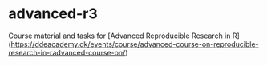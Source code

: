 # advanced-r3

Course material and tasks for [Advanced Reproducible Research in R] (https://ddeacademy.dk/events/course/advanced-course-on-reproducible-research-in-radvanced-course-on/)
